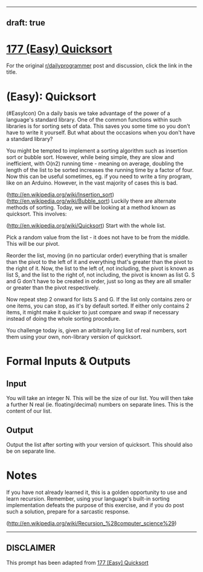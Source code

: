 ---
draft: true
----

# [177 (Easy) Quicksort](https://www.reddit.com/r/dailyprogrammer/comments/2ejl4x/8252014_challenge_177_easy_quicksort/)

For the original [r/dailyprogrammer](https://www.reddit.com/r/dailyprogrammer/) post and discussion, click the link in the title.

#  (Easy): Quicksort
(#EasyIcon)
On a daily basis we take advantage of the power of a language's standard library. One of the common functions within such libraries is for sorting sets of data. This saves you some time so you don't have to write it yourself. But what about the occasions when you don't have a standard library?

You might be tempted to implement a sorting algorithm such as insertion sort or bubble sort. However, while being simple, they are slow and inefficient, with O(n2) running time - meaning on average, doubling the length of the list to be sorted increases the running time by a factor of four. Now this can be useful sometimes, eg. if you need to write a tiny program, like on an Arduino. However, in the vast majority of cases this is bad.

(http://en.wikipedia.org/wiki/Insertion_sort)
(http://en.wikipedia.org/wiki/Bubble_sort)
Luckily there are alternate methods of sorting. Today, we will be looking at a method known as quicksort. This involves:

(http://en.wikipedia.org/wiki/Quicksort)
Start with the whole list.

Pick a random value from the list - it does not have to be from the middle. This will be our pivot.

Reorder the list, moving (in no particular order) everything that is smaller than the pivot to the left of it and everything that's greater than the pivot to the right of it.
Now, the list to the left of, not including, the pivot is known as list S, and the list to the right of, not including, the pivot is known as list G.
S and G don't have to be created in order, just so long as they are all smaller or greater than the pivot respectively.

Now repeat step 2 onward for lists S and G. If the list only contains zero or one items, you can stop, as it's by default sorted. If either only contains 2 items, it might make it quicker to just compare and swap if necessary instead of doing the whole sorting procedure.

You challenge today is, given an arbitrarily long list of real numbers, sort them using your own, non-library version of quicksort.

# Formal Inputs & Outputs
## Input
You will take an integer N. This will be the size of our list. You will then take a further N real (ie. floating/decimal) numbers on separate lines. This is the content of our list.

## Output
Output the list after sorting with your version of quicksort. This should also be on separate line.

# Notes
If you have not already learned it, this is a golden opportunity to use and learn recursion. Remember, using your language's built-in sorting implementation defeats the purpose of this exercise, and if you do post such a solution, prepare for a sarcastic response.

(http://en.wikipedia.org/wiki/Recursion_%28computer_science%29)

----
## **DISCLAIMER**
This prompt has been adapted from [177 [Easy] Quicksort](https://www.reddit.com/r/dailyprogrammer/comments/2ejl4x/8252014_challenge_177_easy_quicksort/
)
